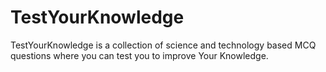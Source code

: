 # TestYourKnowledge
TestYourKnowledge is a collection of science and technology based MCQ questions where you can test you to improve Your Knowledge.
